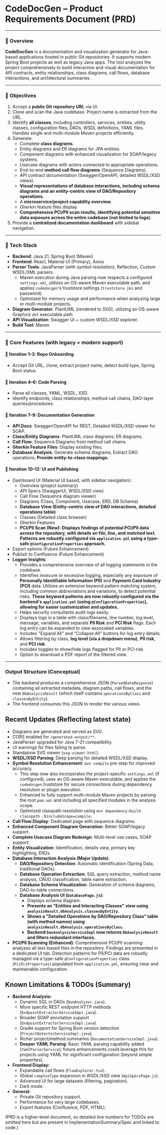 # CodeDocGen – Product Requirements Document (PRD)

---

### 📌 Overview

**CodeDocGen** is a documentation and visualization generator for Java-based applications hosted in public Git repositories. It supports modern Spring Boot projects as well as legacy Java apps. The tool analyzes the project comprehensively to build interactive and visual documentation for API contracts, entity relationships, class diagrams, call flows, database interactions, and architectural summaries.

---

### 🎯 Objectives

1.  Accept a **public Git repository URL** via UI.
2.  Clone and scan the Java codebase. Project name is extracted from the URL.
3.  Identify **all classes**, including controllers, services, entities, utility classes, configuration files, DAOs, WSDL definitions, YAML files. Handles single and multi-module Maven projects efficiently.
4.  Generate:
    *   Complete **class diagrams**.
    *   Entity diagrams and ER diagrams for JPA entities.
    *   Component diagrams with enhanced visualization for SOAP/legacy systems.
    *   Usecase diagrams with actors connected to appropriate operations.
    *   End-to-end **method call flow diagrams** (Sequence Diagrams).
    *   API contract documentation (Swagger/OpenAPI, detailed WSDL/XSD views).
    *   **Visual representations of database interactions, including schema diagrams and an entity-centric view of DAO/Repository operations.**
    *   A **microservice/project capability overview**.
    *   Gherkin feature files display.
    *   **Comprehensive PCI/PII scan results, identifying potential sensitive data exposure across the entire codebase (not limited to logs).**
5.  Provide a **centralized documentation dashboard** with sidebar navigation.

---

### 🧱 Tech Stack

*   **Backend**: Java 21, Spring Boot (Maven)
*   **Frontend**: React, Material UI (Primary), Axios
*   **Parser Tools**: JavaParser (with symbol resolution), Reflection, Custom WSDL/XML parsers.
    *   Maven execution during Java parsing now respects a configured `settings.xml`, utilizes an OS-aware Maven executable path, and applies `codedocgen`'s truststore settings (`truststore.jks` and password).
    *   Optimized for memory usage and performance when analyzing large or multi-module projects.
*   **Diagram Generator**: PlantUML (rendered to SVG), utilizing an OS-aware Graphviz `dot` executable path.
*   **API Visualization**: Swagger UI + custom WSDL/XSD explorer.
*   **Build Tool**: Maven

---

### 🔁 Core Features (with legacy + modern support)

#### 🔹 Iteration 1–3: Repo Onboarding
*   Accept Git URL, clone, extract project name, detect build type, Spring Boot status.

#### 🔹 Iteration 4–6: Code Parsing
*   Parse all classes, YAML, WSDL, XSD.
*   Identify endpoints, class relationships, method call chains, DAO-layer queries/procedures.

#### 🔹 Iteration 7–9: Documentation Generation
*   **API Docs**: Swagger/OpenAPI for REST; Detailed WSDL/XSD viewer for SOAP.
*   **Class/Entity Diagrams**: PlantUML class diagrams; ER diagrams.
*   **Call Flow**: Sequence Diagrams from method call chains.
*   **Gherkin Feature Files**: Display existing files.
*   **Database Analysis**: Generate schema diagrams; Extract DAO operations; **Provide entity-to-class mappings.**

#### 🔹 Iteration 10–12: UI and Publishing
*   Dashboard UI (Material UI based, with sidebar navigation):
    *   Overview (project summary)
    *   API Specs (SwaggerUI, WSDL/XSD view)
    *   Call Flow (Sequence diagram viewer)
    *   Diagrams (Class, Component, Usecase, ERD, DB Schema)
    *   **Database View (Entity-centric view of DAO interactions, detailed operations table)**
    *   Classes (Detailed class browser)
    *   Gherkin Features
    *   **PCI/PII Scan (New): Displays findings of potential PCI/PII data across the repository, with details on file, line, and matched text. Patterns are robustly configured via `application.yml` using a type-safe `@ConfigurationProperties` approach.**
*   Export options (Future Enhancement)
*   Publish to Confluence (Future Enhancement)
*   **Logger Insights**:
    *   Provides a comprehensive overview of all logging statements in the codebase.
    *   Identifies insecure or excessive logging, especially any exposure of **Personally Identifiable Information (PII)** and **Payment Card Industry (PCI)** data. Utilizes an extensive keyword pattern matching system, including common abbreviations and variations, to detect potential risks. **These keyword patterns are now robustly configured via the backend's `application.yml` (using `@ConfigurationProperties`), allowing for easier customization and updates.**
    *   Helps security consultants audit logs easily.
    *   Displays logs in a table with class/filename, line number, log level, message, variables, and separate **PII Risk** and **PCI Risk** flags. Each log entry can be expanded to view associated variables.
    *   Includes "Expand All" and "Collapse All" buttons for log entry details.
    *   Allows filtering by class, **log level (via a dropdown menu)**, **PII risk**, and **PCI risk**.
    *   Includes toggles to show/hide logs flagged for PII or PCI risk.
    *   Option to download a PDF report of the filtered view.

---

### Output Structure (Conceptual)
- The backend produces a comprehensive JSON (`ParsedDataResponse`) containing all extracted metadata, diagram paths, call flows, and the new `DbAnalysisResult` (which itself contains `operationsByClass` and `classesByEntity`).
- The frontend consumes this JSON to render the various views.

## Recent Updates (Reflecting latest state)
- Diagrams are generated and served as SVG.
- CORS enabled for `/generated-output/**`.
- JavaParser upgraded for Java 7-21 compatibility.
- UI warnings for files failing to parse.
- Standalone SVG viewer (`svg-viewer.html`).
- **WSDL/XSD Parsing**: Deep parsing for detailed WSDL/XSD display.
- **Symbol Resolution Enhancement**: `mvn compile` pre-step for improved accuracy.
    *   This step now also incorporates the project-specific `settings.xml` (if configured), uses an OS-aware Maven executable, and applies the `codedocgen` truststore for secure connections during dependency resolution or plugin execution.
    *   Enhanced to fully support multi-module Maven projects by parsing the root `pom.xml` and including all specified modules in the analysis scope.
    *   Optimized classpath resolution using `mvn dependency:build-classpath -DincludeScope=compile`.
- **Call Flow Display**: Dedicated page with sequence diagrams.
- **Enhanced Component Diagram Generation**: Better SOAP/legacy support.
- **Complete Usecase Diagram Redesign**: Multi-level use cases, SOAP support.
- **Entity Visualization**: Identification, details view, primary key highlighting, ERDs.
- **Database Interaction Analysis (Major Update)**:
    *   **DAO/Repository Detection**: Automatic identification (Spring Data, traditional DAOs).
    *   **Database Operation Extraction**: SQL query extraction, method name analysis, CRUD classification, table name extraction.
    *   **Database Schema Visualization**: Generation of schema diagrams, DAO-to-table connections.
    *   **Database Analysis UI (`DatabasePage.js`):**
        *   Displays schema diagram.
        *   **Presents an "Entities and Interacting Classes" view using `analysisResult.dbAnalysis.classesByEntity`.**
        *   **Shows a "Detailed Operations by DAO/Repository Class" table (with method names) using `analysisResult.dbAnalysis.operationsByClass`.**
        *   **Backend `DaoAnalysisServiceImpl` now returns `DbAnalysisResult` and filters redundant interfaces.**
- **PCI/PII Scanning (Enhanced)**: Comprehensive PCI/PII scanning analyzes all text-based files in the repository. Findings are presented in a dedicated UI tab. Detection patterns for PII/PCI data are robustly managed via a type-safe `@ConfigurationProperties` class (`PiiPciProperties`) populated from `application.yml`, ensuring clear and maintainable configuration.

## Known Limitations & TODOs (Summary)

*   **Backend Analysis:**
    *   Dynamic SQL in DAOs (`DaoAnalyzer.java`).
    *   More specific REST endpoint HTTP methods (`EndpointExtractorServiceImpl.java`).
    *   Broader SOAP annotation support (`EndpointExtractorServiceImpl.java`).
    *   Gradle support for Spring Boot version detection (`ProjectDetectorServiceImpl.java`).
    *   Richer project/method summaries (`DocumentationServiceImpl.java`).
    *   **Deeper YAML Parsing**: Basic YAML parsing capability added (`YamlParserService`); future enhancements could leverage this for projects using YAML for significant configuration (beyond simple properties).
*   **Frontend Display:**
    *   Expandable call flows (`FlowExplorer.tsx`).
    *   Global `complexType` expansion in WSDL/XSD view (`ApiSpecsPage.js`).
    *   Advanced UI for large datasets (filtering, pagination).
    *   Dark mode.
*   **General:**
    *   Private Git repository support.
    *   Performance for very large codebases.
    *   Export features (Confluence, PDF, HTML).

(PRD is a higher-level document, so detailed line numbers for TODOs are omitted here but are present in ImplementationSummary/Spec and linked to code.)
